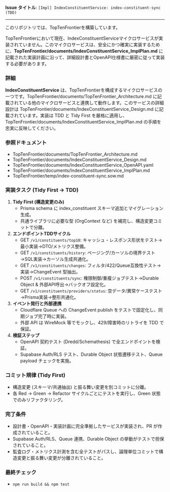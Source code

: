 **Issue タイトル**: `[Impl] IndexConstituentService: index-constituent-sync (TDD)`

---

このリポジトリでは、TopTenFrontierを構築しています。

TopTenFrontierにおいて現在、IndexConstituentServiceマイクロサービスが実装されていません。このマイクロサービスは、安全にかつ確実に実装するために、**TopTenFrontier/documents/IndexConstituentService_ImplPlan.md** に記載された実装計画に沿って、詳細設計書とOpenAPI仕様書に厳密に従って実装する必要があります。

### 詳細

**IndexConstituentService** は、TopTenFrontierを構成するマイクロサービスの一つです。TopTenFrontier/documents/TopTenFrontier_Architecture.md に記載されている他のマイクロサービスと連携して動作します。このサービスの詳細設計は TopTenFrontier/documents/IndexConstituentService_Design.md に記載されています。実装は TDD と Tidy First を厳格に適用し、TopTenFrontier/documents/IndexConstituentService_ImplPlan.md の手順を忠実に反映してください。

### 参照ドキュメント

- TopTenFrontier/documents/TopTenFrontier_Architecture.md
- TopTenFrontier/documents/IndexConstituentService_Design.md
- TopTenFrontier/documents/IndexConstituentService_OpenAPI.yaml
- TopTenFrontier/documents/IndexConstituentService_ImplPlan.md
- TopTenFrontier/temp/index-constituent-sync.sow.md

### 実装タスク (Tidy First → TDD)

1. **Tidy First (構造変更のみ)**
   - Prisma schema に index_constituent スキーマ追加とマイグレーション生成。
   - 共通ライブラリに必要な型 (OrgContext など) を補完し、構造変更コミットで分離。
2. **エンドポイントTDDサイクル**
   - GET `/v1/constituents/top10`: キャッシュ・レスポンス形状をテスト→最小実装→DTO/メトリクス整備。
   - GET `/v1/constituents/history`: ページング/カーソルの境界テスト→SQL実装→カーソル生成共通化。
   - GET `/v1/constituents/changes`: フィルタ/422/Queue互換性テスト→実装→ChangeEvent 型抽出。
   - POST `/v1/constituents/sync`: 権限制御/重複ジョブテスト→Durable Object & 外部API呼出→バックオフ設定化。
   - GET `/v1/constituents/providers/status`: 空データ/異常ケーステスト→Prisma実装→整形共通化。
3. **イベント発行と外部連携**
   - Cloudflare Queue への ChangeEvent publish をテストで固定化し、同期ジョブ完了時に実装。
   - 外部 API は WireMock 等でモックし、429/障害時のリトライを TDD で保証。
4. **検証ステップ**
   - OpenAPI 契約テスト (Dredd/Schemathesis) で全エンドポイントを検証。
   - Supabase Auth/RLS テスト、Durable Object 状態遷移テスト、Queue payload チェックを実施。

### コミット規律 (Tidy First)

- 構造変更 (スキーマ/共通抽出) と振る舞い変更を別コミットに分離。
- 各 Red → Green → Refactor サイクルごとにテストを実行し、Green 状態でのみリファクタリング。

### 完了条件

- 設計書・OpenAPI・実装計画に完全準拠したサービスが実装され、PR が作成されていること。
- Supabase Auth/RLS、Queue 連携、Durable Object の挙動がテストで担保されていること。
- 監査ログ・メトリクス計測を含む全テストがパスし、論理単位コミットで構造変更と振る舞い変更が分離されていること。

### 最終チェック

- `npm run build && npm test`
